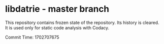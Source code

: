 # libdatrie - master branch

This repository contains frozen state of the repository.
Its history is cleared. It is used only for static code
analysis with Codacy.

Commit Time: 1702707675